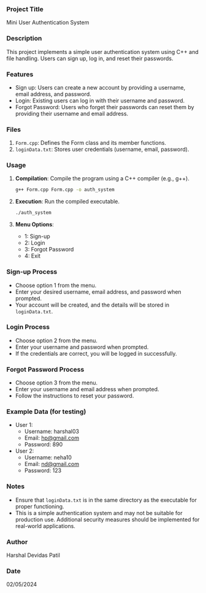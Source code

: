 ### Project Title
Mini User Authentication System

### Description
This project implements a simple user authentication system using C++ and file handling. Users can sign up, log in, and reset their passwords.

### Features
- Sign up: Users can create a new account by providing a username, email address, and password.
- Login: Existing users can log in with their username and password.
- Forgot Password: Users who forget their passwords can reset them by providing their username and email address.

### Files
1. `Form.cpp`: Defines the Form class and its member functions.
2. `loginData.txt`: Stores user credentials (username, email, password).

### Usage
1. **Compilation**: Compile the program using a C++ compiler (e.g., g++).
   ```bash
   g++ Form.cpp Form.cpp -o auth_system
   ```

2. **Execution**: Run the compiled executable.
   ```bash
   ./auth_system
   ```

3. **Menu Options**:
   - 1: Sign-up
   - 2: Login
   - 3: Forgot Password
   - 4: Exit

### Sign-up Process
- Choose option 1 from the menu.
- Enter your desired username, email address, and password when prompted.
- Your account will be created, and the details will be stored in `loginData.txt`.

### Login Process
- Choose option 2 from the menu.
- Enter your username and password when prompted.
- If the credentials are correct, you will be logged in successfully.

### Forgot Password Process
- Choose option 3 from the menu.
- Enter your username and email address when prompted.
- Follow the instructions to reset your password.

### Example Data (for testing)
- User 1:
  - Username: harshal03
  - Email: hp@gmail.com
  - Password: 890
- User 2:
  - Username: neha10
  - Email: nd@gmail.com
  - Password: 123

### Notes
- Ensure that `loginData.txt` is in the same directory as the executable for proper functioning.
- This is a simple authentication system and may not be suitable for production use. Additional security measures should be implemented for real-world applications.

### Author
Harshal Devidas Patil

### Date
02/05/2024
